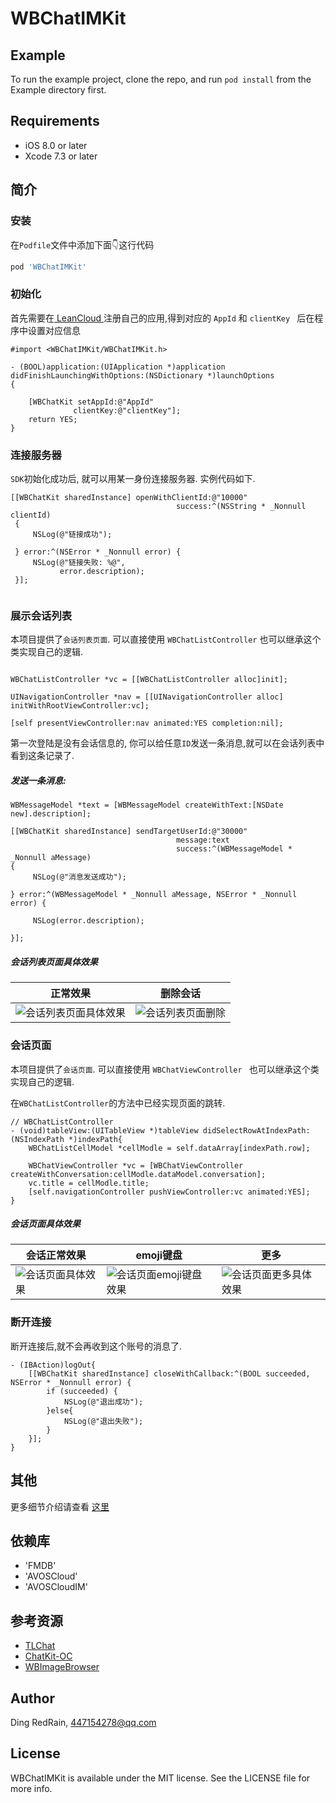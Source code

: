 # WBChatIMKit

## Example

To run the example project, clone the repo, and run `pod install` from the Example directory first.

## Requirements

- iOS 8.0 or later
- Xcode 7.3 or later


## 简介

### 安装

在`Podfile`文件中添加下面👇这行代码

```ruby
pod 'WBChatIMKit'
```

### 初始化
首先需要在[ LeanCloud ](https://leancloud.cn)注册自己的应用,得到对应的 `AppId` 和 `clientKey ` 后在程序中设置对应信息

```
#import <WBChatIMKit/WBChatIMKit.h>

- (BOOL)application:(UIApplication *)application didFinishLaunchingWithOptions:(NSDictionary *)launchOptions
{

    [WBChatKit setAppId:@"AppId"
              clientKey:@"clientKey"];
    return YES;
}
```

### 连接服务器
`SDK`初始化成功后, 就可以用某一身份连接服务器. 实例代码如下.

```
[[WBChatKit sharedInstance] openWithClientId:@"10000"
                                     success:^(NSString * _Nonnull clientId)
 {
     NSLog(@"链接成功");
     
 } error:^(NSError * _Nonnull error) {
     NSLog(@"链接失败: %@",
           error.description);
 }];


```

### 展示会话列表

本项目提供了`会话列表页面`. 可以直接使用 `WBChatListController` 也可以继承这个类实现自己的逻辑.

```

WBChatListController *vc = [[WBChatListController alloc]init];
    
UINavigationController *nav = [[UINavigationController alloc] initWithRootViewController:vc];

[self presentViewController:nav animated:YES completion:nil];

```

第一次登陆是没有会话信息的, 你可以给任意`ID`发送一条消息,就可以在会话列表中看到这条记录了.

##### 发送一条消息:

```
WBMessageModel *text = [WBMessageModel createWithText:[NSDate new].description];
    
[[WBChatKit sharedInstance] sendTargetUserId:@"30000"
                                     message:text
                                     success:^(WBMessageModel * _Nonnull aMessage)
{
     NSLog(@"消息发送成功");

} error:^(WBMessageModel * _Nonnull aMessage, NSError * _Nonnull error) {

     NSLog(error.description);

}];

```

##### 会话列表页面具体效果


正常效果 |  删除会话
--- | ----
![会话列表页面具体效果](https://upload-images.jianshu.io/upload_images/317370-cf9c241dd1db23e9.png?imageMogr2/auto-orient/strip%7CimageView2/2/w/1240) |  ![会话列表页面删除](https://upload-images.jianshu.io/upload_images/317370-d081f7f7d6f151f2.png?imageMogr2/auto-orient/strip%7CimageView2/2/w/1240)

### 会话页面
本项目提供了`会话页面`. 可以直接使用 `WBChatViewController ` 也可以继承这个类实现自己的逻辑.

在`WBChatListController`的方法中已经实现页面的跳转.

```
// WBChatListController
- (void)tableView:(UITableView *)tableView didSelectRowAtIndexPath:(NSIndexPath *)indexPath{
    WBChatListCellModel *cellModle = self.dataArray[indexPath.row];
    
    WBChatViewController *vc = [WBChatViewController createWithConversation:cellModle.dataModel.conversation];
    vc.title = cellModle.title;
    [self.navigationController pushViewController:vc animated:YES];
}

```

##### 会话页面具体效果
会话正常效果 |  emoji键盘 | 更多
--- | ---- | ---
![会话页面具体效果](https://upload-images.jianshu.io/upload_images/317370-f13f603d624d76b2.png?imageMogr2/auto-orient/strip%7CimageView2/2/w/1240) |  ![会话页面emoji键盘效果](https://upload-images.jianshu.io/upload_images/317370-2ffa840703709e43.png?imageMogr2/auto-orient/strip%7CimageView2/2/w/1240) | ![会话页面更多具体效果](https://upload-images.jianshu.io/upload_images/317370-59869b07649407ba.png?imageMogr2/auto-orient/strip%7CimageView2/2/w/1240)


### 断开连接

断开连接后,就不会再收到这个账号的消息了.

```
- (IBAction)logOut{
    [[WBChatKit sharedInstance] closeWithCallback:^(BOOL succeeded, NSError * _Nonnull error) {
        if (succeeded) {
            NSLog(@"退出成功");
        }else{
            NSLog(@"退出失败");
        }
    }];
}

```

## 其他
更多细节介绍请查看 [  这里  ](https://github.com/RedRainDHY/WBChatIMKit/blob/master/Docs/Explanation.md)


## 依赖库

- 'FMDB'
- 'AVOSCloud'
- 'AVOSCloudIM'

## 参考资源

- [TLChat](https://github.com/tbl00c/TLChat)
- [ChatKit-OC](https://raw.githubusercontent.com/leancloud/ChatKit-OC)
- [WBImageBrowser](https://github.com/DYLAN-LWB/WBImageBrowser)


## Author

Ding RedRain, 447154278@qq.com

## License

WBChatIMKit is available under the MIT license. See the LICENSE file for more info.

